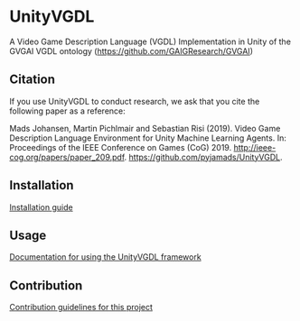 # UnityVGDL

A Video Game Description Language (VGDL) Implementation in Unity of the GVGAI VGDL ontology (https://github.com/GAIGResearch/GVGAI)

## Citation

If you use UnityVGDL to conduct research, we ask that you cite the following paper as a reference:

Mads Johansen, Martin Pichlmair and Sebastian Risi (2019). Video Game Description Language Environment for Unity Machine Learning Agents. In: Proceedings of the IEEE Conference on Games (CoG) 2019. http://ieee-cog.org/papers/paper_209.pdf. https://github.com/pyjamads/UnityVGDL.

## Installation 

[Installation guide](docs/INSTALLATION.md)

## Usage

[Documentation for using the UnityVGDL framework](docs/USAGE.md)

## Contribution

[Contribution guidelines for this project](docs/CONTRIBUTING.md)
